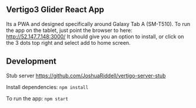 ## Vertigo3 Glider React App
Its a PWA and designed specifically around Galaxy Tab A (SM-T510).
To run the app on the tablet, just point the browser to here: http://52.147.7.148:3000/
It should give you an option to install, or click on the 3 dots top right and select add to home screen.

## Development
Stub server
https://github.com/JoshuaRiddell/vertigo-server-stub

Install dependencies:
`npm install`

To run the app:
`npm start`
